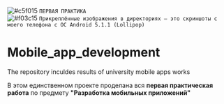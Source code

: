 ![#c5f015](https://via.placeholder.com/15/3766dc/000000?text=+) `ПЕРВАЯ ПРАКТИКА`  
![#f03c15](https://via.placeholder.com/15/f03c15/000000?text="+") `Прикреплённые изображения в директориях — это скриншоты с моего телефона с ОС Android 5.1.1 (Lollipop)`
# Mobile_app_development
The repository inculdes results of university mobile apps works
<p>В этом единственном проекте проделана вся <b>первая практическая работа</b> по предмету <b>"Разработка мобильных приложений"</b></p>
